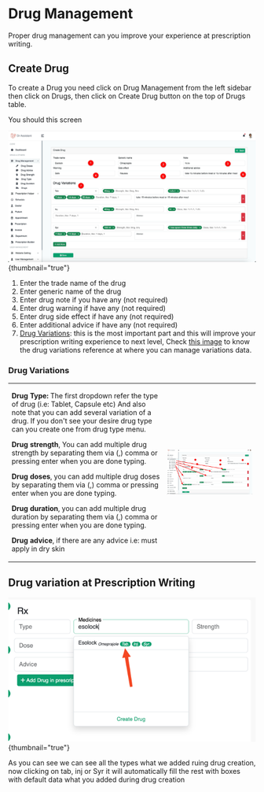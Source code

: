 # Drug Management

Proper drug management can you improve your experience at prescription writing.

## Create Drug

To create a Drug you need click on Drug Management from the left sidebar then click on Drugs, then click on Create Drug
button on the top of Drugs table.

You should this screen

![Create Drug](../assets/images/drug-management/create-drug.png){thumbnail="true"}

1. Enter the trade name of the drug
2. Enter generic name of the drug
3. Enter drug note if you have any (not required)
4. Enter drug warning if have any (not required)
5. Enter drug side effect if have any (not required)
6. Enter additional advice if have any (not required)
7. [Drug Variations](#drug-variations): this is the most important part and this will improve your prescription writing
   experience to next
   level, Check [this image](#drug-variation-ref) to know the drug variations reference at where you can manage
   variations data.

### Drug Variations

<table style="none">
<tr>
<td> 
<p><b>Drug Type:</b> The first dropdown refer the type of drug (i.e: Tablet, Capsule etc) And also note that you can add several variation of a drug.
If you don't see your desire drug type can you create one from drug type menu.
</p>

<p><b>Drug strength</b>, You can add multiple drug strength by separating them via (,) comma or pressing enter when you are done typing.</p>
<p><b>Drug doses</b>, you can add multiple drug doses by separating them via (,) comma or pressing enter when you are done typing.</p>
<p><b>Drug duration</b>, you can add multiple drug duration by separating them via (,) comma or pressing enter when you are done typing.</p>
<p><b>Drug advice</b>, if there are any advice i.e: must apply in dry skin</p>
</td>
<td>
<img id="drug-variation-ref" src="../assets/images/drug-management/create-drug-ref.png" thumbnail="true" alt=""/>
</td>
</tr>
</table>

## Drug variation at Prescription Writing

![](../assets/images/drug-management/drug-at-prescription.png){thumbnail="true"}

As you can see we can see all the types what we added ruing drug creation, now clicking on tab, inj or Syr it will
automatically fill the rest with boxes with default data what you added during drug creation